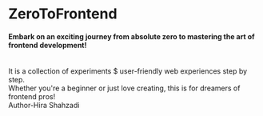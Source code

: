 # ZeroToFrontend
<mark><h4>Embark on an exciting journey from absolute zero to mastering the art of frontend development!</h4></mark>
<br>
It is a collection of experiments $ user-friendly web experiences step by step.
<br>
Whether you're a beginner or just love creating, this is for dreamers of frontend pros!
<br>
Author-Hira Shahzadi
